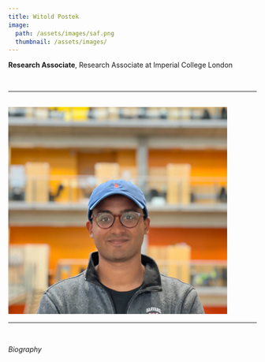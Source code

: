 ```yaml
---
title: Witold Postek
image: 
  path: /assets/images/saf.png 
  thumbnail: /assets/images/
---
```


**Research Associate**, Research Associate at Imperial College London

<br>

***

<br>


<img src ="/assets/images/kd.jpg" width="444" heigth="444">


<br>

***

<br>


*Biography*



